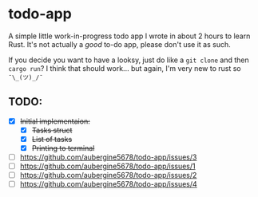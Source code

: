 # todo-app
A simple little work-in-progress todo app I wrote in about 2 hours to learn Rust.
It's not actually a _good_ to-do app, please don't use it as such.

If you decide you want to have a looksy, just do like a `git clone` and then `cargo run`? I think that should work... but again, I'm very new to rust so `¯\_(ツ)_/¯`

## TODO:
- [X] ~~Initial implementaion:~~
    - [X] ~~Tasks struct~~
    - [X] ~~List of tasks~~
    - [X] ~~Printing to terminal~~
- [ ] https://github.com/aubergine5678/todo-app/issues/3
- [ ] https://github.com/aubergine5678/todo-app/issues/1
- [ ] https://github.com/aubergine5678/todo-app/issues/2
- [ ] https://github.com/aubergine5678/todo-app/issues/4